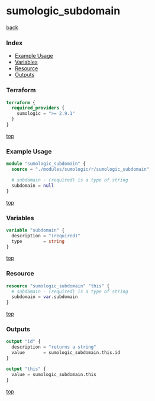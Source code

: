 # sumologic_subdomain

[back](../sumologic.md)

### Index

- [Example Usage](#example-usage)
- [Variables](#variables)
- [Resource](#resource)
- [Outputs](#outputs)

### Terraform

```terraform
terraform {
  required_providers {
    sumologic = ">= 2.9.1"
  }
}
```

[top](#index)

### Example Usage

```terraform
module "sumologic_subdomain" {
  source = "./modules/sumologic/r/sumologic_subdomain"

  # subdomain - (required) is a type of string
  subdomain = null
}
```

[top](#index)

### Variables

```terraform
variable "subdomain" {
  description = "(required)"
  type        = string
}
```

[top](#index)

### Resource

```terraform
resource "sumologic_subdomain" "this" {
  # subdomain - (required) is a type of string
  subdomain = var.subdomain
}
```

[top](#index)

### Outputs

```terraform
output "id" {
  description = "returns a string"
  value       = sumologic_subdomain.this.id
}

output "this" {
  value = sumologic_subdomain.this
}
```

[top](#index)